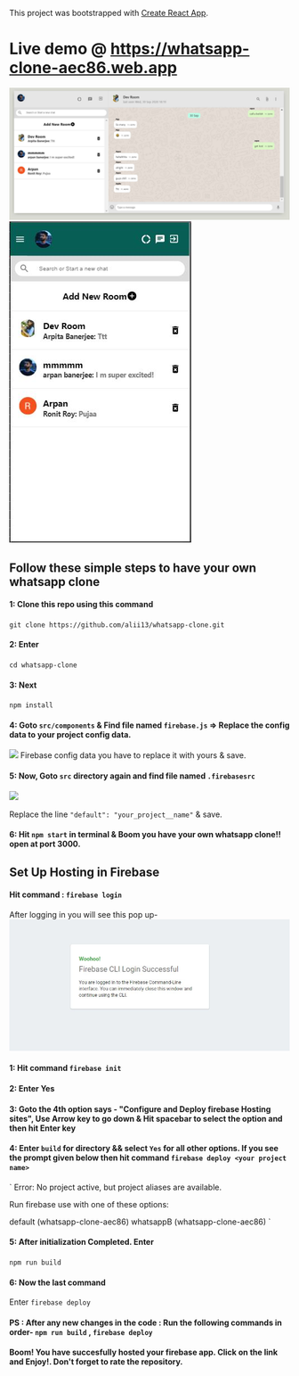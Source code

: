 This project was bootstrapped with [Create React App](https://github.com/facebook/create-react-app).
# Live demo @ https://whatsapp-clone-aec86.web.app
![](app_image.JPG)
![](app_image1.JPG)
## Follow these simple steps to have your own whatsapp clone

#### 1: Clone this repo using this command 
`git clone https://github.com/alii13/whatsapp-clone.git`

#### 2: Enter 
`cd whatsapp-clone`

#### 3: Next
`npm install`

#### 4: Goto `src/components` & Find file named `firebase.js` => Replace the config data to your project config data.

![](https://i.ibb.co/DLS72Py/final.png)
Firebase config data you have to replace it with yours & save.

#### 5: Now, Goto `src` directory again and find file named `.firebasesrc`
![](https://i.ibb.co/zhPvYpc/firebasesrc.png)

Replace the line `"default": "your_project__name"` & save.

#### 6: Hit `npm start` in terminal & Boom you have your own whatsapp clone!!  open at port 3000.




## Set Up Hosting in Firebase
####  Hit command : `firebase login `
After logging in you will see this pop up-
![](firebase_login_success.JPG)

#### 1: Hit command `firebase init`

#### 2: Enter Yes

#### 3: Goto the 4th option says - "Configure and Deploy firebase Hosting sites", Use Arrow key to go down & Hit spacebar to select the option and then hit Enter key

#### 4: Enter `build` for directory && select `Yes` for all other options. If you see the prompt given below then hit command `firebase deploy <your project name>`
` Error: No project active, but project aliases are available.

Run firebase use <alias> with one of these options:

  default (whatsapp-clone-aec86)
  whatsappB (whatsapp-clone-aec86)
  `

#### 5: After initialization Completed. Enter 
`npm run build`

#### 6: Now the last command
Enter `firebase deploy`

#### PS : After any new changes in the code : Run the following commands in order- `npm run build` , `firebase deploy`

#### Boom! You have succesfully hosted your firebase app. Click on the link and Enjoy!. Don't forget to rate the repository.
